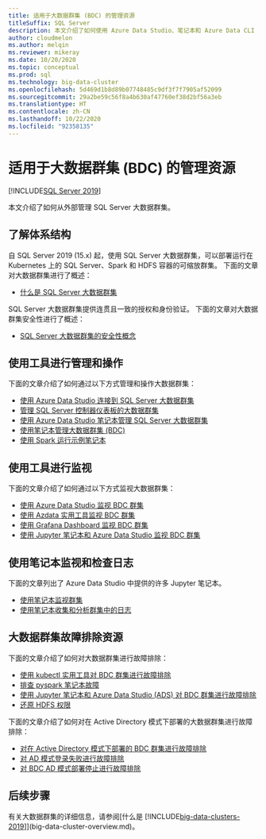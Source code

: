 ```yaml
---
title: 适用于大数据群集 (BDC) 的管理资源
titleSuffix: SQL Server
description: 本文介绍了如何使用 Azure Data Studio、笔记本和 Azure Data CLI (azdata) 命令来查看大数据群集的状态。
author: cloudmelon
ms.author: melqin
ms.reviewer: mikeray
ms.date: 10/20/2020
ms.topic: conceptual
ms.prod: sql
ms.technology: big-data-cluster
ms.openlocfilehash: 5d469d1b8d89b07748485c9df3f7f7905af52099
ms.sourcegitcommit: 29a2be59c56f8a4b630af47760ef38d2bf56a3eb
ms.translationtype: HT
ms.contentlocale: zh-CN
ms.lasthandoff: 10/22/2020
ms.locfileid: "92358135"
---
```

# <a name="administration-resources-for-big-data-clusters-bdc"></a>适用于大数据群集 (BDC) 的管理资源 

[!INCLUDE[SQL Server 2019](../includes/applies-to-version/sqlserver2019.md)]

本文介绍了如何从外部管理 SQL Server 大数据群集。

## <a name="know-your-architecture"></a>了解体系结构

自 SQL Server 2019 (15.x) 起，使用 SQL Server 大数据群集，可以部署运行在 Kubernetes 上的 SQL Server、Spark 和 HDFS 容器的可缩放群集。 下面的文章对大数据群集进行了概述：
- [什么是 SQL Server 大数据群集](big-data-cluster-overview.md)

SQL Server 大数据群集提供连贯且一致的授权和身份验证。 下面的文章对大数据群集安全性进行了概述：
- [SQL Server 大数据群集的安全性概念](concept-security.md)

## <a name="manage-and-operate-with-tools"></a>使用工具进行管理和操作

下面的文章介绍了如何通过以下方式管理和操作大数据群集： 

- [使用 Azure Data Studio 连接到 SQL Server 大数据群集](connect-to-big-data-cluster.md)
- [管理 SQL Server 控制器仪表板的大数据群集](manage-with-controller-dashboard.md)
- [使用 Azure Data Studio 笔记本管理 SQL Server 大数据群集](notebooks-manage-bdc.md)
- [使用笔记本管理大数据群集 (BDC)](cluster-manage-notebooks.md)
- [使用 Spark 运行示例笔记本](notebooks-tutorial-spark.md)

## <a name="monitor-with-tools"></a>使用工具进行监视

下面的文章介绍了如何通过以下方式监视大数据群集： 

- [使用 Azure Data Studio 监视 BDC 群集](cluster-monitor-ads.md)
- [使用 Azdata 实用工具监视 BDC 群集](cluster-monitor-cmdlet.md)
- [使用 Grafana Dashboard 监视 BDC 群集](cluster-monitor-grafana.md)
- [使用 Jupyter 笔记本和 Azure Data Studio 监视 BDC 群集](cluster-monitor-notebooks.md)

## <a name="monitor-and-inspect-logs-with-notebooks"></a>使用笔记本监视和检查日志

下面的文章列出了 Azure Data Studio 中提供的许多 Jupyter 笔记本。

- [使用笔记本监视群集](cluster-monitor-notebooks.md)
- [使用笔记本收集和分析群集中的日志](cluster-logging-notebooks.md)

## <a name="big-data-clusters-troubleshooting-resources"></a>大数据群集故障排除资源

下面的文章介绍了如何对大数据群集进行故障排除：

- [使用 kubectl 实用工具对 BDC 群集进行故障排除](cluster-troubleshooting-commands.md) 
- [排查 pyspark 笔记本故障](troubleshoot-pyspark-notebook.md)
- [使用 Jupyter 笔记本和 Azure Data Studio (ADS) 对 BDC 群集进行故障排除](cluster-troubleshooter-notebooks.md)
- [还原 HDFS 权限](troubleshoot-hdfs-restore-admin.md)

下面的文章介绍了如何对在 Active Directory 模式下部署的大数据群集进行故障排除：
- [对在 Active Directory 模式下部署的 BDC 群集进行故障排除](troubleshoot-active-directory.md) 
- [对 AD 模式登录失败进行故障排除](troubleshoot-ad-login-failed-untrusted-domain.md)
- [对 BDC AD 模式部署停止进行故障排除](troubleshoot-ad-reverse-lookup-zone.md)

## <a name="next-steps"></a>后续步骤

有关大数据群集的详细信息，请参阅[什么是 [!INCLUDE[big-data-clusters-2019](../includes/ssbigdataclusters-ss-nover.md)]](big-data-cluster-overview.md)。